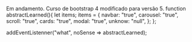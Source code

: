 Em andamento.
Curso de bootstrap 4 modificado para versão 5.
function abstractLearned(){
  let items;
  items = {
    navbar: "true",
    carousel: "true",
    scroll: "true",
    cards: "true",
    modal: "true",
    unknow: "null",
  };
};

addEventListenner("what", noSense => abstractLearned);
